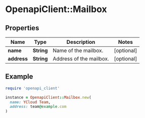 # OpenapiClient::Mailbox

## Properties

| Name | Type | Description | Notes |
| ---- | ---- | ----------- | ----- |
| **name** | **String** | Name of the mailbox. | [optional] |
| **address** | **String** | Address of the mailbox. | [optional] |

## Example

```ruby
require 'openapi_client'

instance = OpenapiClient::Mailbox.new(
  name: YCloud Team,
  address: team@example.com
)
```

